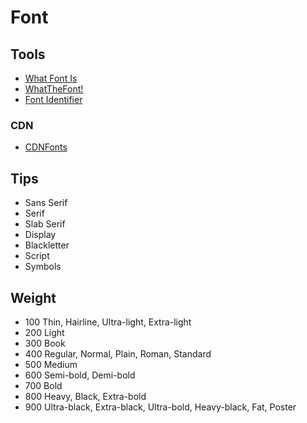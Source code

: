 # Font

<!--
vk
-->

## Tools

- [What Font Is](https://whatfontis.com)
- [WhatTheFont!](https://myfonts.com/WhatTheFont/)
- [Font Identifier](https://fontsquirrel.com/matcherator)

### CDN

- [CDNFonts](https://cdnfonts.com)

## Tips

- Sans Serif
- Serif
- Slab Serif
- Display
- Blackletter
- Script
- Symbols

## Weight

- 100 Thin, Hairline, Ultra-light, Extra-light
- 200 Light
- 300 Book
- 400 Regular, Normal, Plain, Roman, Standard
- 500 Medium
- 600 Semi-bold, Demi-bold
- 700 Bold
- 800 Heavy, Black, Extra-bold
- 900 Ultra-black, Extra-black, Ultra-bold, Heavy-black, Fat, Poster
